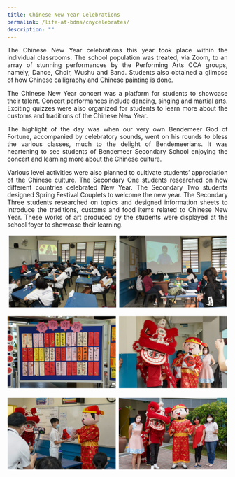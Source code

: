 ```yaml
---
title: Chinese New Year Celebrations
permalink: /life-at-bdms/cnycelebrates/
description: ""
---
```

<p style="text-align:justify">The Chinese New Year celebrations this year took place within the individual classrooms. The school population was treated, via Zoom, to an array of stunning performances by the Performing Arts CCA groups, namely, Dance, Choir, Wushu and Band.  Students also obtained a glimpse of how Chinese calligraphy and Chinese painting is done. <br>

<p style="text-align:justify">The Chinese New Year concert was a platform for students to showcase their talent. Concert performances include dancing, singing and martial arts. Exciting quizzes were also organized for students to learn more about the customs and traditions of the Chinese New Year. <br>

<p style="text-align:justify">The highlight of the day was when our very own Bendemeer God of Fortune, accompanied by celebratory sounds, went on his rounds to bless the various classes, much to the delight of Bendemeerians.
It was heartening to see students of Bendemeer Secondary School enjoying the concert and learning more about the Chinese culture. </p>

<p style="text-align:justify">Various level activities were also planned to cultivate students’ appreciation of the Chinese culture. The Secondary One students researched on how different countries celebrated New Year. The Secondary Two students designed Spring Festival Couplets to welcome the new year. The Secondary Three students researched on topics and designed information sheets to introduce the traditions, customs and food items related to Chinese New Year. These works of art produced by the students were displayed at the school foyer to showcase their learning. </p>

![Chinese New Year](/images/Departments/cl-cny-01.jpg)

![Chinese New Year](/images/Departments/cl-cny-02.jpg)

![Chinese New Year](/images/Departments/cl-cny-03.jpg)